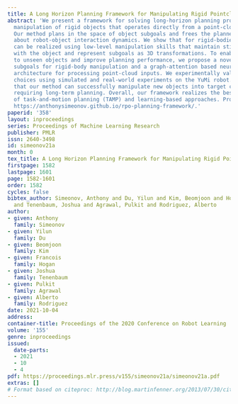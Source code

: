 ```yaml
---
title: A Long Horizon Planning Framework for Manipulating Rigid Pointcloud Objects
abstract: 'We present a framework for solving long-horizon planning problems involving
  manipulation of rigid objects that operates directly from a point-cloud observation.
  Our method plans in the space of object subgoals and frees the planner from reasoning
  about robot-object interaction dynamics. We show that for rigid-bodies, this abstraction
  can be realized using low-level manipulation skills that maintain sticking-contact
  with the object and represent subgoals as 3D transformations. To enable generalization
  to unseen objects and improve planning performance, we propose a novel way of representing
  subgoals for rigid-body manipulation and a graph-attention based neural network
  architecture for processing point-cloud inputs. We experimentally validate these
  choices using simulated and real-world experiments on the YuMi robot. Results demonstrate
  that our method can successfully manipulate new objects into target configurations
  requiring long-term planning. Overall, our framework realizes the best of the worlds
  of task-and-motion planning (TAMP) and learning-based approaches. Project website:
  https://anthonysimeonov.github.io/rpo-planning-framework/.'
paperid: '358'
layout: inproceedings
series: Proceedings of Machine Learning Research
publisher: PMLR
issn: 2640-3498
id: simeonov21a
month: 0
tex_title: A Long Horizon Planning Framework for Manipulating Rigid Pointcloud Objects
firstpage: 1582
lastpage: 1601
page: 1582-1601
order: 1582
cycles: false
bibtex_author: Simeonov, Anthony and Du, Yilun and Kim, Beomjoon and Hogan, Francois
  and Tenenbaum, Joshua and Agrawal, Pulkit and Rodriguez, Alberto
author:
- given: Anthony
  family: Simeonov
- given: Yilun
  family: Du
- given: Beomjoon
  family: Kim
- given: Francois
  family: Hogan
- given: Joshua
  family: Tenenbaum
- given: Pulkit
  family: Agrawal
- given: Alberto
  family: Rodriguez
date: 2021-10-04
address:
container-title: Proceedings of the 2020 Conference on Robot Learning
volume: '155'
genre: inproceedings
issued:
  date-parts:
  - 2021
  - 10
  - 4
pdf: https://proceedings.mlr.press/v155/simeonov21a/simeonov21a.pdf
extras: []
# Format based on citeproc: http://blog.martinfenner.org/2013/07/30/citeproc-yaml-for-bibliographies/
---
```

